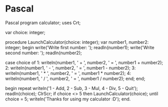 # Pascal
Pascal
program calculator;
uses
  Crt;

var
  choice: integer;

procedure LaunchCalculator(choice: integer);
var
  number1, number2: integer;
begin
  write('Write first number: ');
  readln(number1);
  write('Write second number: ');
  readln(number2);

  case choice of
    1: writeln(number1, ' + ', number2, ' = ', number1 + number2);
    2: writeln(number1, ' - ', number2, ' = ', number1 - number2);
    3: writeln(number1, ' * ', number2, ' = ', number1 * number2);
    4: writeln(number1, ' / ', number2, ' = ', number1 / number2);
  end;
end;

begin
  repeat
    writeln('1 - Add, 2 - Sub, 3 - Mul, 4 - Div, 5 - Quit');
    readln(choice);
    ClrScr;
    if choice <> 5 then
      LaunchCalculator(choice);
  until choice = 5;
  writeln('Thanks for using my calculator :D');
end.